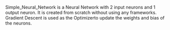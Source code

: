 Simple_Neural_Network is a Neural Network with 2 input neurons and 1 output neuron. It is created from scratch without using any frameworks. 
Gradient Descent is used as the Optimizerto update the weights and bias of the neurons.
